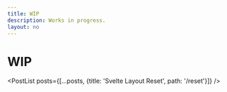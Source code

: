 ```yaml
---
title: WIP
description: Works in progress.
layout: no
---
```


# WIP

<PostList posts={[...posts, {title: 'Svelte Layout Reset', path: '/reset'}]} />

<script>
	import PostList from '/src/libs/PostList.svelte';

	export let posts;
</script>

<script context="module">
	import listPosts from '../../libs/utils/getPosts.js';

	const markdownFiles = import.meta.globEager(`./*.md`);
	const getSlug = (path) => path.replace(/.*\/([^/]*)\..*$/, "$1");

	export const load = async ({ url }) => {
		const posts = Object.keys(markdownFiles)
			.map((path) => {
				return {
					filePath: path,
					slug: getSlug(path),
					path: `${url.pathname}/${getSlug(path)}`,
					title: markdownFiles[path].metadata?.title || getSlug(path).replace(/-/, ' '),
					metadata: markdownFiles[path].metadata,
				};
			})
			.filter((item) => !['index'].includes(item.title));

		return {
			props: {
				posts: listPosts(posts)([[`metadata.date`, 0], `title`])
				//posts: sortPosts(posts)
			},
		};
	};
</script>

<style>
h1, h1 ~ :global(*) {
	margin-inline: var(--view-inline);
}
</style>
